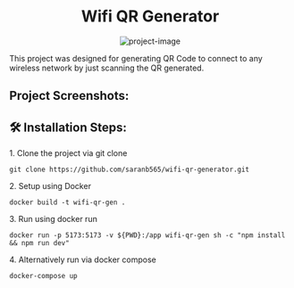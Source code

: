 
<h1 align="center" id="title">Wifi QR Generator</h1>

<p align="center"><img src="https://socialify.git.ci/saranb565/wifi-qr-generator/image?custom_description=A+web-application+to+generate+QR+codes+to+connect+to+any+wireless+network.&amp;description=1&amp;font=Inter&amp;language=1&amp;name=1&amp;owner=1&amp;pattern=Circuit+Board&amp;stargazers=1&amp;theme=Light" alt="project-image"></p>

<p id="description">This project was designed for generating QR Code to connect to any wireless network by just scanning the QR generated.</p>

<h2>Project Screenshots:</h2>



<h2>🛠️ Installation Steps:</h2>

<p>1. Clone the project via git clone</p>

```
git clone https://github.com/saranb565/wifi-qr-generator.git
```

<p>2. Setup using Docker</p>

```
docker build -t wifi-qr-gen .
```

<p>3. Run using docker run</p>

```
docker run -p 5173:5173 -v ${PWD}:/app wifi-qr-gen sh -c "npm install && npm run dev"
```

<p>4. Alternatively run via docker compose</p>

```
docker-compose up
```
